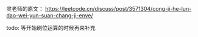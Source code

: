 灵老师的原文：
https://leetcode.cn/discuss/post/3571304/cong-ji-he-lun-dao-wei-yun-suan-chang-ji-enve/


todo: 等开始刷位运算的时候再来补充